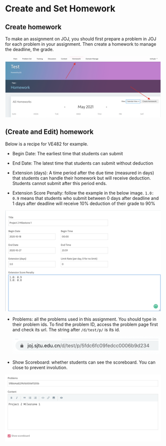 # Create and Set Homework

## Create homework

To make an assignment on JOJ, you should first prepare a problem in JOJ for each problem in your assignment. Then create a homework to manage the deadline, the grade.

![image-20210518183821447](assets/image-20210518183821447.png)

## (Create and Edit) homework

Below is a recipe for VE482 for example.

- Begin Date: The earliest time that students can submit

- End Date: The latest time that students can submit without deduction

- Extension (days): A time period after the due time (measured in days) that students can handle their homework but will receive deduction. Students cannot submit after this period ends.

- Extension Score Penalty: follow the example in the below image. `1.0: 0.9` means that students who submit between 0 days after deadline and 1 days after deadline will receive 10% deduction of their grade to 90%

![image-20210518184416988](assets/image-20210518184416988.png)

- Problems: all the problems used in this assignment. You should type in their problem ids. To find the problem ID, access the problem page first and check its url. The string after `/d/test/p/` is its id.

  ![image-20210518184901980](assets/image-20210518184901980.png)

- Show Scoreboard: whether students can see the scoreboard. You can close to prevent involution.

![image-20210518184630701](assets/image-20210518184630701.png)

